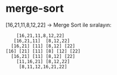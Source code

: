 # merge-sort

[16,21,11,8,12,22] -> Merge Sort ile sıralayın:

        [16,21,11,8,12,22]  
       [16,21,11]  [8,12,22]  
      [16,21] [11] [8,12] [22]  
    [16] [21] [11] [8] [12] [22]
      [16,21] [11] [8,12] [22]
        [11,16,21] [8,12,22]
         [8,11,12,16,21,22]
